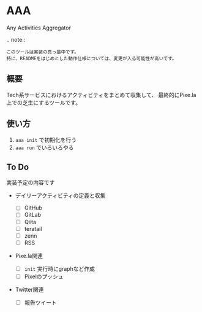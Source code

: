 AAA
===

Any Activities Aggregator

.. note::

    このツールは実装の真っ最中です。
    特に、READMEをはじめとした動作仕様については、変更が入る可能性が高いです。

概要
----

Tech系サービスにおけるアクティビティをまとめて収集して、
最終的にPixe.la上での芝生にするツールです。

使い方
------

1. ``aaa init`` で初期化を行う
2. ``aaa run`` でいろいろやる

To Do
-----

実装予定の内容です

* デイリーアクティビティの定義と収集

  * [ ] GitHub
  * [ ] GitLab
  * [ ] Qiita
  * [ ] teratail
  * [ ] zenn
  * [ ] RSS

* Pixe.la関連

  * [ ] ``init`` 実行時にgraphなど作成
  * [ ] Pixelのプッシュ

* Twitter関連

  * [ ] 報告ツイート
